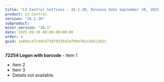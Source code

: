 ```yaml
---
title: "LS Central hotfixes - 26.1.30, Release date September 30, 2025 - Hotfixes"
product: LS Central
version: "26.1.30"
subproduct: 
minor_version: "26.1"
date: 2025-09-30 00:00:00+00:00
order: 4
guid: 1e89ecd7cd45372079335d2af904702c5b5c2021
---
```


**72254 Logon with barcode** - Item 1- Item 2- Item 3- Details not available.
